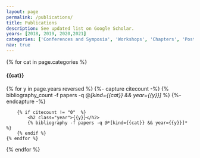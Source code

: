 ```yaml
---
layout: page
permalink: /publications/
title: Publications
description: See updated list on Google Scholar.
years: [2018, 2019, 2020,2021]
categories: ['Conferences and Symposia', 'Workshops', 'Chapters', 'Posters']
nav: true
---
```


<div class="publications">

{% for cat in page.categories  %}
	<h4>{{cat}}</h4>
	{% for y in page.years reversed  %}
		{%- capture citecount -%}
		{% bibliography_count -f papers -q @*[kind={{cat}} && year={{y}}]* %}
		{%- endcapture -%}

		{% if citecount != "0"  %}
			<h2 class="year">{{y}}</h2>
			{% bibliography -f papers -q @*[kind={{cat}} && year={{y}}]* %}
		{% endif %}
	{% endfor %}
{% endfor %}

</div>
